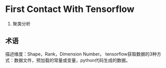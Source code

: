 # First Contact With Tensorflow   

1. 聚类分析







## 术语
描述维度：Shape，Rank，Dimension Number。
tensorflow获取数据的3种方式：数据文件，预加载的常量或变量，python代码生成的数据。